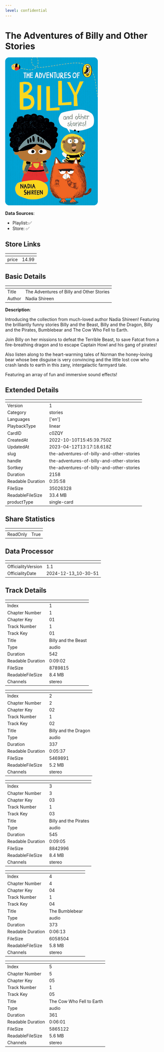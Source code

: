 ```yaml
---
level: confidential
---
```

# The Adventures of Billy and Other Stories

![card_[c0ZQY].png](../../img/cards/card_[c0ZQY].png)

**Data Sources**: 

- Playlist:✅
- Store: ✅


## Store Links

| <!-- --> | <!-- --> |
| - | - |
| price | 14.99 |


## Basic Details

| <!-- --> | <!-- --> |
| - | - |
| Title | The Adventures of Billy and Other Stories |
| Author | Nadia Shireen |

**Description**:

Introducing the collection from much-loved author Nadia Shireen! Featuring the brilliantly funny stories Billy and the Beast, Billy and the Dragon, Billy and the Pirates, Bumblebear and The Cow Who Fell to Earth.     

Join Billy on her missions to defeat the Terrible Beast, to save Fatcat from a fire-breathing dragon and to escape Captain Howl and his gang of pirates!     

Also listen along to the heart-warming tales of Norman the honey-loving bear whose bee disguise is very convincing and the little lost cow who crash lands to earth in this zany, intergalactic farmyard tale.     

Featuring an array of fun and immersive sound effects!


## Extended Details

| <!-- --> | <!-- --> |
| - | - |
| Version | 1 |
| Category | stories |
| Languages | ['en'] |
| PlaybackType | linear |
| CardID | c0ZQY |
| CreatedAt | 2022-10-10T15:45:39.750Z |
| UpdatedAt | 2023-04-12T13:17:18.618Z |
| slug | the-adventures-of-billy-and-other-stories |
| handle | the-adventures-of-billy-and-other-stories |
| Sortkey | the-adventures-of-billy-and-other-stories |
| Duration | 2158 |
| Readable Duration | 0:35:58 |
| FileSize | 35026328 |
| ReadableFileSize | 33.4 MB |
| productType | single-card |


## Share Statistics

| <!-- --> | <!-- --> |
| - | - |
| ReadOnly | True |


## Data Processor

| <!-- --> | <!-- --> |
| - | - |
| OfficialityVersion | 1.1
| OfficialityDate | 2024-12-13_10-30-51


## Track Details

| <!-- --> | <!-- --> |
| - | - |
| Index | 1 |
| Chapter Number | 1 |
| Chapter Key | 01 |
| Track Number | 1 |
| Track Key | 01 |
| Title | Billy and the Beast |
| Type | audio |
| Duration | 542 |
| Readable Duration | 0:09:02 |
| FileSize | 8789815 |
| ReadableFileSize | 8.4 MB |
| Channels | stereo |

| <!-- --> | <!-- --> |
| - | - |
| Index | 2 |
| Chapter Number | 2 |
| Chapter Key | 02 |
| Track Number | 1 |
| Track Key | 02 |
| Title | Billy and the Dragon |
| Type | audio |
| Duration | 337 |
| Readable Duration | 0:05:37 |
| FileSize | 5469891 |
| ReadableFileSize | 5.2 MB |
| Channels | stereo |

| <!-- --> | <!-- --> |
| - | - |
| Index | 3 |
| Chapter Number | 3 |
| Chapter Key | 03 |
| Track Number | 1 |
| Track Key | 03 |
| Title | Billy and the Pirates |
| Type | audio |
| Duration | 545 |
| Readable Duration | 0:09:05 |
| FileSize | 8842996 |
| ReadableFileSize | 8.4 MB |
| Channels | stereo |

| <!-- --> | <!-- --> |
| - | - |
| Index | 4 |
| Chapter Number | 4 |
| Chapter Key | 04 |
| Track Number | 1 |
| Track Key | 04 |
| Title | The Bumblebear |
| Type | audio |
| Duration | 373 |
| Readable Duration | 0:06:13 |
| FileSize | 6058504 |
| ReadableFileSize | 5.8 MB |
| Channels | stereo |

| <!-- --> | <!-- --> |
| - | - |
| Index | 5 |
| Chapter Number | 5 |
| Chapter Key | 05 |
| Track Number | 1 |
| Track Key | 05 |
| Title | The Cow Who Fell to Earth |
| Type | audio |
| Duration | 361 |
| Readable Duration | 0:06:01 |
| FileSize | 5865122 |
| ReadableFileSize | 5.6 MB |
| Channels | stereo |

